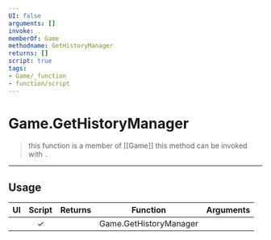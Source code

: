 ```yaml
---
UI: false
arguments: []
invoke: .
memberOf: Game
methodname: GetHistoryManager
returns: []
script: true
tags:
- Game/_function
- function/script
---
```

# Game.GetHistoryManager
> this function is a member of [[Game]]
> this method can be invoked with `.`
-----
## Usage
|  UI | Script | Returns | Function | Arguments |
|:---:|:------:|-------:|:--------:|:---------|
| |✓||Game.GetHistoryManager||
